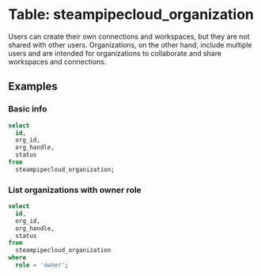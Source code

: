 # Table: steampipecloud_organization

Users can create their own connections and workspaces, but they are not shared with other users. Organizations, on the other hand, include multiple users and are intended for organizations to collaborate and share workspaces and connections.

## Examples

### Basic info

```sql
select
  id,
  org_id,
  org_handle,
  status
from
  steampipecloud_organization;
```

### List organizations with owner role

```sql
select
  id,
  org_id,
  org_handle,
  status
from
  steampipecloud_organization
where
  role = 'owner';
```
